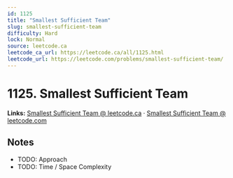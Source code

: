 ```yaml
--- 
id: 1125
title: "Smallest Sufficient Team"
slug: smallest-sufficient-team
difficulty: Hard
lock: Normal
source: leetcode.ca
leetcode_ca_url: https://leetcode.ca/all/1125.html
leetcode_url: https://leetcode.com/problems/smallest-sufficient-team/
---
```


# 1125. Smallest Sufficient Team

**Links:** [Smallest Sufficient Team @ leetcode.ca](https://leetcode.ca/all/1125.html) · [Smallest Sufficient Team @ leetcode.com](https://leetcode.com/problems/smallest-sufficient-team/)

## Notes
- TODO: Approach
- TODO: Time / Space Complexity
